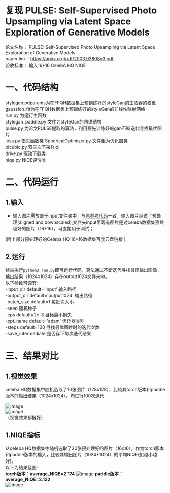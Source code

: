 # 复现  PULSE: Self-Supervised Photo Upsampling via Latent Space Exploration of Generative Models
论文名称： PULSE: Self-Supervised Photo Upsampling via Latent Space Exploration of Generative Models   
paper link：https://arxiv.org/pdf/2003.03808v3.pdf   
验收标准： 输入16*16  CelebA HQ  NIQE

# 一、代码结构
stylegan.pdparams为在FFQH数据集上预训练好的styleGan的生成器的权重   
gaussion_fit为在FFQH数据集上预训练好的styleGan的非线性映射网络  
run.py 为运行主函数   
stylegan_paddle.py 文件为styleGan的网络结构   
pulse.py 为论文PULSE提取的算法，利用预先训练好的gan不断迭代寻找最优图片   
loss.py 损失函数类
SphericalOptimizer.py 文件里为优化器类    
bicubic.py  双三次下采样类   
drive.py  驱动下载类  
niqe.py NIQE评价类


# 二、代码运行
## 1.输入
+ 输入图片需放置于input文件夹中，与[原参考代码](https://github.com/adamian98/pulse)一致，输入图片经过了预处理(aligned and downscaled),文件夹input里现有图片是对celeba数据集预处理好的图片（16*16），可直接用于测试；

(附上部分预处理好的Celeba HQ 16*16数据集百度云盘链接 )

## 2.运行
终端执行`python3 run.py`即可运行代码，算法通过不断迭代寻找最佳输出图像，输出结果（1024x1024）存在output1024文件夹中。   
以下参数可调节:  
-input_dir default='input' 输入路径   
-output_dir default='output1024' 输出路径   
-batch_size default=1 每批次大小   
-seed 随机种子   
-eps default=2e-3 目标最小损失   
-opt_name default='adam' 优化器类别   
-steps default=100 寻找最优图片时的迭代次数   
-save_intermediate 是否存下每次迭代结果   



# 三、结果对比
## 1.视觉效果
celeba HQ数据集中随机选取了10张图片（128x128），比较其torch版本和paddle版本的输出结果（1024x1024），均进行100次迭代 
    

![image](https://tva1.sinaimg.cn/large/008i3skNgy1gtcwqt3a1fj60ps0extah02.jpg)  
![image](https://tva1.sinaimg.cn/large/008i3skNgy1gtcwr0o65tj60pd0et75z02.jpg)  
（视觉效果都挺好）

## 1.NIQE指标
从celeba HQ数据集中随机选取了20张预处理好的图片（16x16），作为torch版本和paddle版本的输入，比较其输出图片（1024*1024）的平均NIQE值(越小越好)。   
以下为结果截图:   
**torch版本：average_NIQE=2.174**
![image](https://tva1.sinaimg.cn/large/008i3skNgy1gtcwbx6ua5j60q00lltc302.jpg)
**paddle版本：average_NIQE=2.132**   
![image](https://tva1.sinaimg.cn/large/008i3skNgy1gtcx4g6u1hj60q50nkwki02.jpg)



